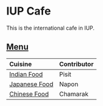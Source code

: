 # IUP Cafe

This is the international cafe in IUP.

## [Menu](menu.md)

| Cuisine                               | Contributor        |
|:--------------------------------------|--------------------|
| [Indian Food](menu.md)                |  Pisit             |
| [Japanese Food](menu.md)              | Napon              |
| [Chinese Food](menu.md)               | Chamarak           |
